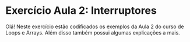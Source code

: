 # Exercício Aula 2: Interruptores

Olá! Neste exercício estão codificados os exemplos da Aula 2 do curso de Loops e Arrays. Além disso também possui algumas explicações a mais.
